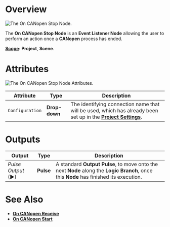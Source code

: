 # Overview

![The On CANopen Stop Node.](../../../../.gitbook/assets/oncanopenstop.png)

The **On CANopen Stop Node** is an **Event Listener Node** allowing the user to perform an action once a **CANopen** process has ended.

[**Scope**](../overview.md#scopes): **Project**, **Scene**.

# Attributes

![The On CANopen Stop Node Attributes.](../../../../.gitbook/assets/oncanopenstopatts.png)

|Attribute|Type|Description|
|---|---|---|
|`Configuration`|**Drop-down**|The identifying connection name that will be used, which has already been set up in the [**Project Settings**](../../../../modules/project-settings/CANopen.md).|


# Outputs

|Output|Type|Description|
|---|---|---|
|*Pulse Output* (►)|**Pulse**|A standard **Output Pulse**, to move onto the next **Node** along the **Logic Branch**, once this **Node** has finished its execution.|

# See Also

* [**On CANopen Receive**](oncanopenreceive.md)
* [**On CANopen Start**](oncanopenstart.md)

